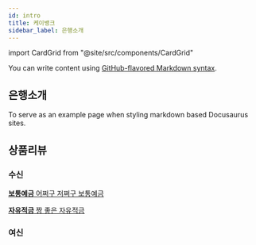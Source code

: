 ```yaml
---
id: intro
title: 케이뱅크
sidebar_label: 은행소개
---
```


import CardGrid from "@site/src/components/CardGrid"


You can write content using [GitHub-flavored Markdown syntax](https://github.github.com/gfm/).

## 은행소개

To serve as an example page when styling markdown based Docusaurus sites.

## 상품리뷰

### 수신
  <CardGrid>

  [**보통예금** 어쩌구 저쩌구 보통예금](dashboard/index.mdx)

  [**자유적금** 짱 좋은 자유적금](dashboard/index.mdx)

  </CardGrid>


### 여신